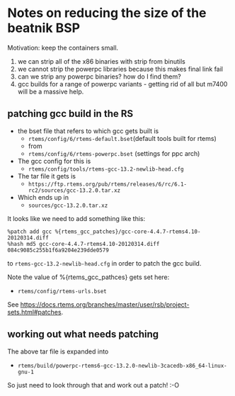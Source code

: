 # Notes on reducing the size of the beatnik BSP

Motivation: keep the containers small.

1. we can strip all of the x86 binaries with strip from binutils
1. we cannot strip the powerpc libraries because this makes final link fail
1. can we strip any powerpc binaries? how do I find them?
1. gcc builds for a range of powerpc variants - getting rid of all but m7400 will be a massive help.

## patching gcc build in the RS

- the bset file that refers to which gcc gets built is
  - `rtems/config/6/rtems-default.bset`(default tools built for rtems)
  - from
  - `rtems/config/6/rtems-powerpc.bset` (settings for ppc arch)
- The gcc config for this is
  - `rtems/config/tools/rtems-gcc-13.2-newlib-head.cfg`
- The tar file it gets is
  - `https://ftp.rtems.org/pub/rtems/releases/6/rc/6.1-rc2/sources/gcc-13.2.0.tar.xz`
- Which ends up in
  - `sources/gcc-13.2.0.tar.xz`

It looks like we need to add something like this:
```
%patch add gcc %{rtems_gcc_patches}/gcc-core-4.4.7-rtems4.10-20120314.diff
%hash md5 gcc-core-4.4.7-rtems4.10-20120314.diff 084c9085c255b1f6a9204e239dde0579
```
to `rtems-gcc-13.2-newlib-head.cfg` in order to patch the gcc build.

Note the value of %{rtems_gcc_pathces} gets set here:
- `rtems/config/rtems-urls.bset`

See https://docs.rtems.org/branches/master/user/rsb/project-sets.html#patches.

## working out what needs patching

The above tar file is expanded into
- `rtems/build/powerpc-rtems6-gcc-13.2.0-newlib-3cacedb-x86_64-linux-gnu-1`

So just need to look through that and work out a patch! :-O
